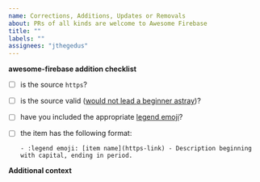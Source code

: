 ```yaml
---
name: Corrections, Additions, Updates or Removals
about: PRs of all kinds are welcome to Awesome Firebase
title: ""
labels: ""
assignees: "jthegedus"
---
```


<!-- describe your changes here -->

**awesome-firebase addition checklist**

- [ ] is the source `https`?
- [ ] is the source valid ([would not lead a beginner astray](../../CONTRIBUTING.md#valid-sources))?
- [ ] have you included the appropriate [legend emoji](../../README.md#legend)?
- [ ] the item has the following format:

  ```
  - :legend emoji: [item name](https-link) - Description beginning with capital, ending in period.
  ```

**Additional context**

<!-- Add any other context about the PR here. -->

